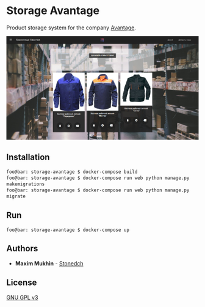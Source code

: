 # Storage Avantage

Product storage system for the company [Avantage](http://so-nn.ru).

![screenshot-0](screenshots/screenshot-0.jpg)

## Installation

```console
foo@bar: storage-avantage $ docker-compose build
foo@bar: storage-avantage $ docker-compose run web python manage.py makemigrations
foo@bar: storage-avantage $ docker-compose run web python manage.py migrate
```

## Run

```console
foo@bar: storage-avantage $ docker-compose up
```

## Authors

 - **Maxim Mukhin** - [Stonedch](https://github.com/stonedch)

## License

[GNU GPL v3](LICENSE.md)
